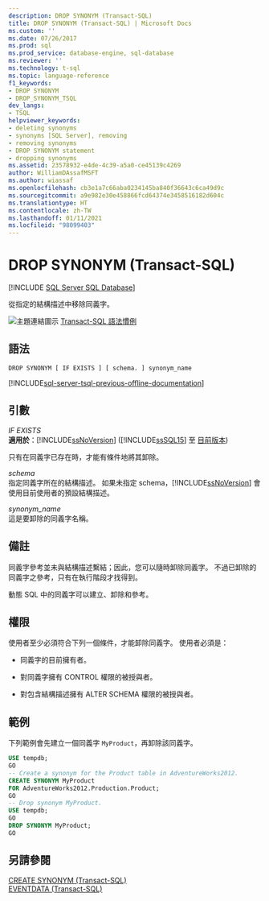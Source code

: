 ```yaml
---
description: DROP SYNONYM (Transact-SQL)
title: DROP SYNONYM (Transact-SQL) | Microsoft Docs
ms.custom: ''
ms.date: 07/26/2017
ms.prod: sql
ms.prod_service: database-engine, sql-database
ms.reviewer: ''
ms.technology: t-sql
ms.topic: language-reference
f1_keywords:
- DROP SYNONYM
- DROP_SYNONYM_TSQL
dev_langs:
- TSQL
helpviewer_keywords:
- deleting synonyms
- synonyms [SQL Server], removing
- removing synonyms
- DROP SYNONYM statement
- dropping synonyms
ms.assetid: 23578932-e4de-4c39-a5a0-ce45139c4269
author: WilliamDAssafMSFT
ms.author: wiassaf
ms.openlocfilehash: cb3e1a7c66aba0234145ba840f36643c6ca49d9c
ms.sourcegitcommit: a9e982e30e458866fcd64374e3458516182d604c
ms.translationtype: HT
ms.contentlocale: zh-TW
ms.lasthandoff: 01/11/2021
ms.locfileid: "98099403"
---
```

# <a name="drop-synonym-transact-sql"></a>DROP SYNONYM (Transact-SQL)
[!INCLUDE [SQL Server SQL Database](../../includes/applies-to-version/sql-asdb.md)]

  從指定的結構描述中移除同義字。  
  
 ![主題連結圖示](../../database-engine/configure-windows/media/topic-link.gif "主題連結圖示") [Transact-SQL 語法慣例](../../t-sql/language-elements/transact-sql-syntax-conventions-transact-sql.md)  
  
## <a name="syntax"></a>語法  
  
```syntaxsql
DROP SYNONYM [ IF EXISTS ] [ schema. ] synonym_name  
```  
  
[!INCLUDE[sql-server-tsql-previous-offline-documentation](../../includes/sql-server-tsql-previous-offline-documentation.md)]

## <a name="arguments"></a>引數
 *IF EXISTS*  
**適用於**：[!INCLUDE[ssNoVersion](../../includes/ssnoversion-md.md)] ([!INCLUDE[ssSQL15](../../includes/sssql15-md.md)] 至 [目前版本](https://go.microsoft.com/fwlink/p/?LinkId=299658))
  
 只有在同義字已存在時，才能有條件地將其卸除。  
  
 *schema*  
 指定同義字所在的結構描述。 如果未指定 schema，[!INCLUDE[ssNoVersion](../../includes/ssnoversion-md.md)] 會使用目前使用者的預設結構描述。  
  
 *synonym_name*  
 這是要卸除的同義字名稱。  
  
## <a name="remarks"></a>備註  
 同義字參考並未與結構描述繫結；因此，您可以隨時卸除同義字。 不過已卸除的同義字之參考，只有在執行階段才找得到。  
  
 動態 SQL 中的同義字可以建立、卸除和參考。  
  
## <a name="permissions"></a>權限  
 使用者至少必須符合下列一個條件，才能卸除同義字。 使用者必須是：  
  
-   同義字的目前擁有者。  
  
-   對同義字擁有 CONTROL 權限的被授與者。  
  
-   對包含結構描述擁有 ALTER SCHEMA 權限的被授與者。  
  
## <a name="examples"></a>範例  
 下列範例會先建立一個同義字 `MyProduct`，再卸除該同義字。  
  
```sql  
USE tempdb;  
GO  
-- Create a synonym for the Product table in AdventureWorks2012.  
CREATE SYNONYM MyProduct  
FOR AdventureWorks2012.Production.Product;  
GO  
-- Drop synonym MyProduct.  
USE tempdb;  
GO  
DROP SYNONYM MyProduct;  
GO  
```  
  
## <a name="see-also"></a>另請參閱  
 [CREATE SYNONYM &#40;Transact-SQL&#41;](../../t-sql/statements/create-synonym-transact-sql.md)   
 [EVENTDATA &#40;Transact-SQL&#41;](../../t-sql/functions/eventdata-transact-sql.md)  
  
  
